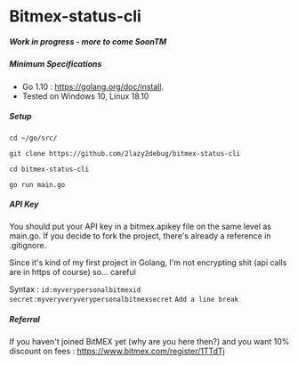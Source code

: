 # Bitmex-status-cli

##### Work in progress - more to come SoonTM

##### Minimum Specifications

- Go 1.10 : https://golang.org/doc/install.
- Tested on Windows 10, Linux 18.10

##### Setup
``cd ~/go/src/``

``git clone https://github.com/2lazy2debug/bitmex-status-cli``

``cd bitmex-status-cli``

``go run main.go``

##### API Key
You should put your API key in a bitmex.apikey file on the same level as main.go. If you decide to fork the project, there's already a reference in .gitignore.

Since it's kind of my first project in Golang, I'm not encrypting shit (api calls are in https of course) so... careful

Syntax : 
``id:myverypersonalbitmexid``
``secret:myveryveryverypersonalbitmexsecret``
``Add a line break``

##### Referral 
If you haven't joined BitMEX yet (why are you here then?) and you want 10% discount on fees : https://www.bitmex.com/register/1TTdTj


